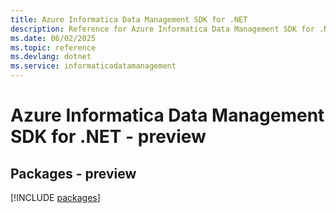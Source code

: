 ```yaml
---
title: Azure Informatica Data Management SDK for .NET
description: Reference for Azure Informatica Data Management SDK for .NET
ms.date: 06/02/2025
ms.topic: reference
ms.devlang: dotnet
ms.service: informaticadatamanagement
---
```

# Azure Informatica Data Management SDK for .NET - preview
## Packages - preview
[!INCLUDE [packages](informatica-data-management-index.md)]